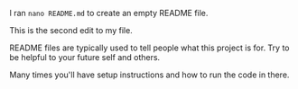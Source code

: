 I ran `nano README.md` to create an empty README file.

This is the second edit to my file.

README files are typically used to tell people what this 
project is for.
Try to be helpful to your future self and others.

Many times you'll have setup instructions and how to run 
the code in there.

